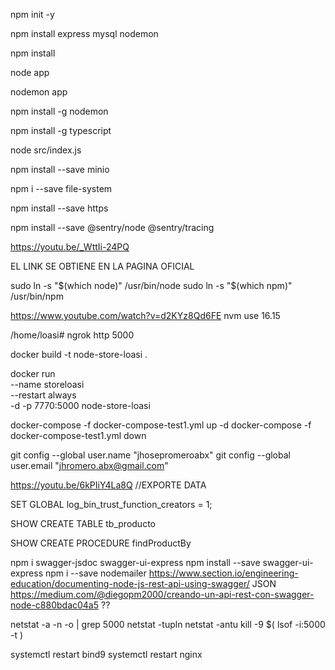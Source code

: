 <!-- creamos proyecto con modulos Node -->

npm init -y

<!-- modulos -->

npm install express mysql nodemon
<!-- usamos GITIGNORE para "NODEMODULES", este comando reinstalamos para las futuras clonaciones-->
npm install

<!-- corriendo servicios -->

node app

<!-- corriendo servicios con nodemon para RESTART AUTO -->

nodemon app

<!-- SI FALLA, SE REINSTALLA EL NODEMON -->

npm install -g nodemon

<!-- INSTALAR TYPESCRIPT -->
npm install -g typescript

<!-- INICIAR PROYECTO -->

node src/index.js

npm install --save minio

<!-- ACCESO A CARPETAS Y ARCHIVOS -->
npm i --save file-system

<!-- HTTPS -->
npm install --save https

<!-- SENTRY test -->
npm install --save @sentry/node @sentry/tracing

<!-- INSTALL NGROK IN UBUNTU -->
https://youtu.be/_WttIi-24PQ
<!-- wget https://bin.equinox.io/c/bNyj1mQVY4c/ngrok-v3-stable-linux-amd64.tgz --> EL LINK SE OBTIENE EN LA PAGINA OFICIAL
<!-- tar -xvzf ngrok-v3.tgz -->
<!-- ./ngrok config add-authtoken 28TrjrFEe0bUxojmhfFd1ySnRzk_2BUAajPKjoPUv8CX9SJpy -->
<!-- /root/.config/ngrok/ngrok.yml CONFIG PATH -->
<!-- ALSO SEE THE DOCS for more steps -->

<!-- USER NODE DEL NVM DEL DIGITAL OCEAN INSTALL NODE -->
sudo ln -s "$(which node)" /usr/bin/node
sudo ln -s "$(which npm)" /usr/bin/npm

<!-- USE NODE 16.15.0 -->
https://www.youtube.com/watch?v=d2KYz8Qd6FE
nvm use 16.15

<!-- USAR EL NGROK CUANDO SE REINCIA -->
/home/loasi# ngrok http 5000

<!-- CREAMOS LA IMAGEN CON EL DOCKERFILE -->
docker build -t node-store-loasi .

<!-- INICIAMOS LA IMANGEN EN CONTENEDOR BACKGROUND -->
docker run \
--name storeloasi \
--restart always \
-d -p 7770:5000 node-store-loasi

docker-compose -f docker-compose-test1.yml up -d
docker-compose -f docker-compose-test1.yml down

<!-- GIT CREDENTIALS FOR CLONE PUSH etcetera -->
git config --global user.name "jhosepromeroabx"
git config --global user.email "jhromero.abx@gmail.com"

<!-- BACK UP -->
https://youtu.be/6kPIiY4La8Q //EXPORTE DATA
<!-- SI FALLA EL BACK UP DE WORKBENCH, AGREGAR ESTO (solo sirve para PHPMYADMIN) -->
SET GLOBAL log_bin_trust_function_creators = 1;

<!-- EXPORTA TABLE AND PROCS -->
SHOW CREATE TABLE tb_producto

<!-- PARA VER LA ESTRUCTURA DEL SP -->
SHOW CREATE PROCEDURE findProductBy

npm i swagger-jsdoc swagger-ui-express
npm install --save swagger-ui-express <!-- SI FALLA -->
npm i --save nodemailer
https://www.section.io/engineering-education/documenting-node-js-rest-api-using-swagger/ JSON
https://medium.com/@diegopm2000/creando-un-api-rest-con-swagger-node-c880bdac04a5 ??

<!-- VER PUERTO, SI ESTA USADO O APAGADO -->
netstat -a -n -o | grep 5000
netstat -tupln <!-- usados -->
netstat -antu <!-- escucha -->
kill -9 $( lsof -i:5000 -t ) <!-- mata proceso -->

<!-- BIND9   NGINX -->
systemctl restart bind9
systemctl restart nginx 
<!-- BIND9   NGINX -->